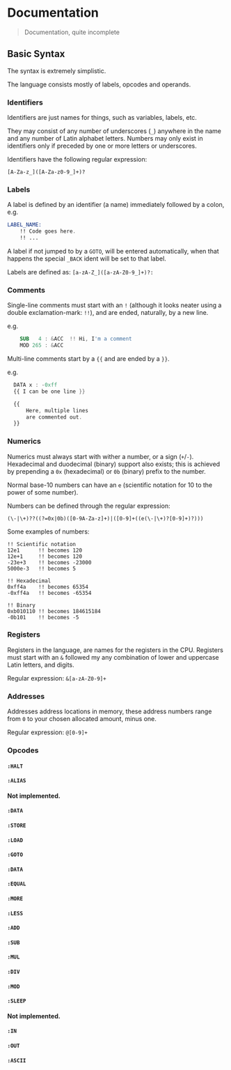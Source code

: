 # Documentation
> Documentation, quite incomplete

## Basic Syntax
The syntax is extremely simplistic.

The language consists mostly of labels, opcodes and operands.

### Identifiers
Identifiers are just names for things, such as variables, labels, etc.

They may consist of any number of underscores (`_`) anywhere in the name and any number of Latin alphabet letters. Numbers may only exist in identifiers only if preceded by one or more letters or underscores.

Identifiers have the following regular expression:

`[A-Za-z_]([A-Za-z0-9_]+)?`

### Labels
A label is defined by an identifier (a name) immediately followed by a colon, e.g.
```nasm
LABEL_NAME:
    !! Code goes here.
    !! ...
```
A label if not jumped to by a `GOTO`, will be entered automatically, when that happens the special `_BACK` ident will be set to that label.

Labels are defined as: `[a-zA-Z_]([a-zA-Z0-9_]+)?:`

### Comments
Single-line comments must start with an `!` (although it looks neater using a double exclamation-mark: `!!`), and are ended, naturally, by a new line.

e.g.
```nasm
    SUB   4 : &ACC  !! Hi, I'm a comment
    MOD 265 : &ACC
```

Multi-line comments start by a `{{` and are ended by a `}}`.

e.g.
```nasm
  DATA x : -0xff
  {{ I can be one line }}

  {{
      Here, multiple lines
      are commented out.
  }}
```

### Numerics
Numerics must always start with wither a number, or a sign (`+`/`-`). Hexadecimal and duodecimal (binary) support also exists; this is achieved by prepending a `0x` (hexadecimal) or `0b` (binary) prefix to the number.

Normal base-10 numbers can have an `e` (scientific notation for 10 to the power of some number).

Numbers can be defined through the regular expression:
```
(\-|\+)??((?=0x|0b)([0-9A-Za-z]+)|([0-9]+((e(\-|\+)?[0-9]+)?)))
```

Some examples of numbers:
```
!! Scientific notation
12e1      !! becomes 120
12e+1     !! becomes 120
-23e+3    !! becomes -23000
5000e-3   !! becomes 5

!! Hexadecimal
0xff4a    !! becomes 65354
-0xff4a   !! becomes -65354

!! Binary
0xb010110 !! becomes 184615184
-0b101    !! becomes -5
```

### Registers
Registers in the language, are names for the registers in the CPU. Registers must start with an `&` followed my any combination of lower and uppercase Latin letters, and digits.

Regular expression: `&[a-zA-Z0-9]+`

### Addresses
Addresses address locations in memory, these address numbers range from `0` to your chosen allocated amount, minus one.

Regular expression: `@[0-9]+`

### Opcodes
#### `:HALT`
#### `:ALIAS`
  **Not implemented.**
#### `:DATA`
#### `:STORE`
#### `:LOAD`
#### `:GOTO`
#### `:DATA`
#### `:EQUAL`
#### `:MORE`
#### `:LESS`
#### `:ADD`
#### `:SUB`
#### `:MUL`
#### `:DIV`
#### `:MOD`
#### `:SLEEP`
  **Not implemented.**
#### `:IN`
#### `:OUT`
#### `:ASCII`
